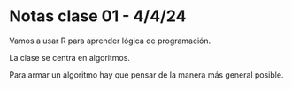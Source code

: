 # Notas clase 01 - 4/4/24 

Vamos a usar R para aprender lógica de programación.

La clase se centra en algoritmos.

Para armar un algoritmo hay que pensar de la manera más general posible.
